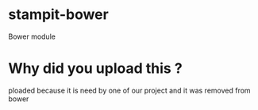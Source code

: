 # stampit-bower
Bower module

# Why did you upload this ?
ploaded because it is need by one of our project and it was removed from bower
